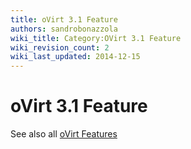 ```yaml
---
title: oVirt 3.1 Feature
authors: sandrobonazzola
wiki_title: Category:OVirt 3.1 Feature
wiki_revision_count: 2
wiki_last_updated: 2014-12-15
---
```


# oVirt 3.1 Feature

See also all [oVirt Features](/Category:Feature)
